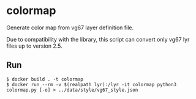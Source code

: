 # colormap

Generate color map from vg67 layer definition file.

Due to compatibility with the library, this script can convert only vg67 lyr files up to version 2.5.

## Run

```
$ docker build . -t colormap
$ docker run --rm -v $(realpath lyr):/lyr -it colormap python3 colormap.py [-o] > ../data/style/vg67_style.json
```
